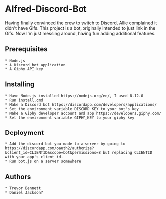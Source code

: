 # Alfred-Discord-Bot

Having finally convinced the crew to switch to Discord, Allie complained it didn't have Gifs. This project is a bot, originally intended to just link in the Gifs. Now I'm just messing around, having fun adding additional features.

## Prerequisites
    * Node.js
    * A Discord bot application
    * A Giphy API key
    
## Installing
    * Have Node.js installed https://nodejs.org/en/, I used 8.12.0
    * Run install.cmd
    * Make a Discord bot https://discordapp.com/developers/applications/
    * Set the environment variable DISCORD_KEY to your bot's key
    * Make a Giphy developer account and app https://developers.giphy.com/
    * Set the environment variable GIPHY_KEY to your giphy key

## Deployment
    * Add the discord bot you made to a server by going to https://discordapp.com/oauth2/authorize?&client_id=CLIENTID&scope=bot&permissions=8 but replacing CLIENTID with your app's client id.
    * Run bot.js on a server somewhere
    
## Authors
    * Trevor Bennett
    * Daniel Jackson?
